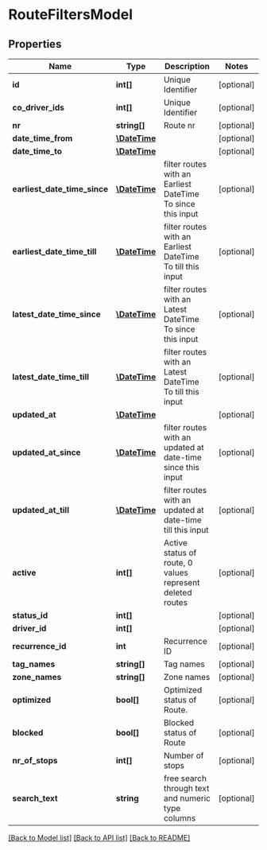 # RouteFiltersModel

## Properties
Name | Type | Description | Notes
------------ | ------------- | ------------- | -------------
**id** | **int[]** | Unique Identifier | [optional] 
**co_driver_ids** | **int[]** | Unique Identifier | [optional] 
**nr** | **string[]** | Route nr | [optional] 
**date_time_from** | [**\DateTime**](\DateTime.md) |  | [optional] 
**date_time_to** | [**\DateTime**](\DateTime.md) |  | [optional] 
**earliest_date_time_since** | [**\DateTime**](\DateTime.md) | filter routes with an Earliest DateTime To since this input | [optional] 
**earliest_date_time_till** | [**\DateTime**](\DateTime.md) | filter routes with an Earliest DateTime To till this input | [optional] 
**latest_date_time_since** | [**\DateTime**](\DateTime.md) | filter routes with an Latest DateTime To since this input | [optional] 
**latest_date_time_till** | [**\DateTime**](\DateTime.md) | filter routes with an Latest DateTime To till this input | [optional] 
**updated_at** | [**\DateTime**](\DateTime.md) |  | [optional] 
**updated_at_since** | [**\DateTime**](\DateTime.md) | filter routes with an updated at date-time since this input | [optional] 
**updated_at_till** | [**\DateTime**](\DateTime.md) | filter routes with an updated at date-time till this input | [optional] 
**active** | **int[]** | Active status of route, 0 values represent deleted routes | [optional] 
**status_id** | **int[]** |  | [optional] 
**driver_id** | **int[]** |  | [optional] 
**recurrence_id** | **int** | Recurrence ID | [optional] 
**tag_names** | **string[]** | Tag names | [optional] 
**zone_names** | **string[]** | Zone names | [optional] 
**optimized** | **bool[]** | Optimized status of Route. | [optional] 
**blocked** | **bool[]** | Blocked status of Route | [optional] 
**nr_of_stops** | **int[]** | Number of stops | [optional] 
**search_text** | **string** | free search through text and numeric type columns | [optional] 

[[Back to Model list]](../README.md#documentation-for-models) [[Back to API list]](../README.md#documentation-for-api-endpoints) [[Back to README]](../README.md)


